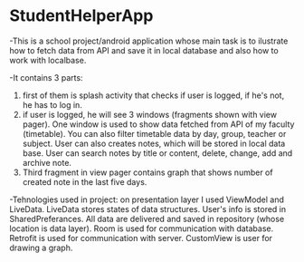 # StudentHelperApp
-This is a school project/android application whose main task is to ilustrate how to fetch data from API and save it in local database and also how to work with localbase. 

-It contains 3 parts:
1. first of them is splash activity that checks if user is logged, if he's not, he has to log in.
2. if user is logged, he will see 3 windows (fragments shown with view pager). One window is used to show data fetched from API of my faculty (timetable). You can also filter timetable data by day, group, teacher or subject. User can also creates notes, which will be stored in local data base. User can search notes by title or content, delete, change, add and archive note.
4. Third fragment in view pager contains graph that shows number of created note in the last five days.

-Tehnologies used in project: on presentation layer I used ViewModel and LiveData. LiveData stores states of data structures. User's info is stored in SharedPreferances.  All data are delivered and saved in repository (whose location is data layer). Room is used for communication with database. Retrofit is used for communication with server. CustomView is 
user for drawing a graph.

